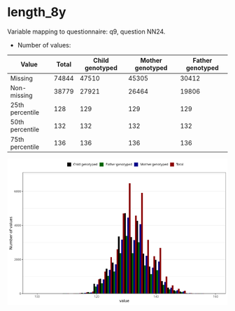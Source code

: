# length_8y
Variable mapping to questionnaire: q9, question NN24.
- Number of values:

| Value | Total | Child genotyped | Mother genotyped | Father genotyped |
| ----- | ----- | --------------- | ---------------- | ---------------- |
| Missing | 74844 | 47510 | 45305 | 30412 |
| Non-missing | 38779 | 27921 | 26464 | 19806 |
| 25th percentile | 128 | 129 | 129 | 129 |
| 50th percentile | 132 | 132 | 132 | 132 |
| 75th percentile | 136 | 136 | 136 | 136 |



![](length_8y_n.png)



